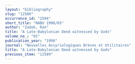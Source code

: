 ```yaml
---
layout: "bibliography"
slug: "12586"
occurrence_id: "2594"
short_title: "NABU 1998/65"
author: "Zadok, Ran"
title: "A Late-Babylonian Deed witnessed by Gods"
volume_no_: "65"
publication_year: "1998"
journal: "Nouvelles Assyriologiques Brèves et Utilitaires"
title: "A Late-Babylonian Deed witnessed by Gods"
previous_item: "12589"
---
```

